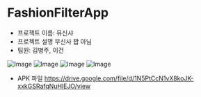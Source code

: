 # FashionFilterApp
- 프로젝트 이름: 뮤신샤
- 프로젝트 설명 무신사 짭 아님
- 팀원: 김병주, 이건

![Image](https://github.com/user-attachments/assets/2c9dad7e-8465-4b3b-9368-6fb8ff44c502)
![Image](https://github.com/user-attachments/assets/bd494d9c-cb3b-4f09-a4bc-77636536a51e)
![Image](https://github.com/user-attachments/assets/8028ec8d-30c5-453f-8291-b5973776b185)
![Image](https://github.com/user-attachments/assets/5cc87cfc-77e2-4143-8e63-de06540a6782)




- APK 파일
https://drive.google.com/file/d/1N5PtCcN1vX8koJK-xxkGSRafqNuHlEJO/view
